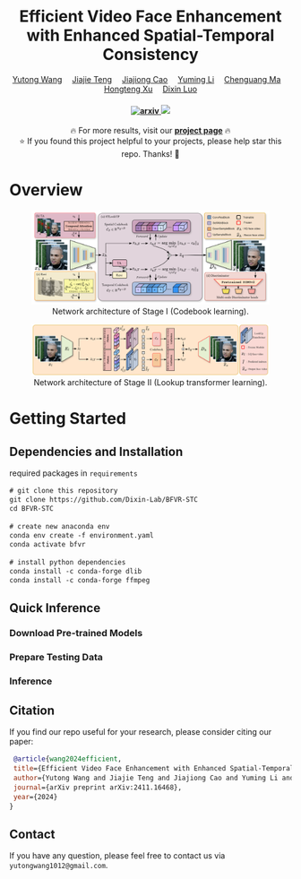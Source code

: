 <div align="center">

<h1>Efficient Video Face Enhancement with Enhanced Spatial-Temporal Consistency</h1>
<div>
    <a href='https://yutongwang1012.github.io/' target='_blank'>Yutong Wang</a>&emsp;
    <a href='https://openreview.net/profile?id=~Jiajie_Teng1' target='_blank'>Jiajie Teng</a>&emsp;
    <a href='https://openreview.net/profile?id=~Jiajiong_Cao1' target='_blank'>Jiajiong Cao</a>&emsp;
    <a href='https://openreview.net/profile?id=~Yuming_Li5' target='_blank'>Yuming Li</a>&emsp;
    <a href='https://openreview.net/profile?id=~Chenguang_Ma3' target='_blank'>Chenguang Ma</a>&emsp;
    <a href='https://hongtengxu.github.io/' target='_blank'>Hongteng Xu</a>&emsp;
    <a href='https://dixinluo.github.io/' target='_blank'>Dixin Luo</a>
</div>

<div>
    <h4 align="center">
        <a href="https://arxiv.org/abs/2411.16468" target='_blank'>
        <img src='https://img.shields.io/badge/arXiv-2411.16468-red?style=flat&logo=arXiv&logoColor=red' alt='arxiv'>
        </a>
        <a href="https://hhhh1138.github.io/project-page-BFVR-STC/" target='_blank'>
        <img src="https://img.shields.io/badge/🐳Webpage-Project-blue">
        </a>
        </a>
    </h4>
</div>

<p align="center">
  🔥 For more results, visit our <a href="https://hhhh1138.github.io/project-page-BFVR-STC/"><strong>project page</strong></a> 🔥
  <br>
  ⭐ If you found this project helpful to your projects, please help star this repo. Thanks! 🤗
</p>

</div>

# Overview
<p align="center">
<figure>
    <img src="assets/figures/stage1.png" width="800px"/>
    <figcaption style="display: grid; place-items: center;">Network architecture of Stage I (Codebook learning).</figcaption>
</figure>
<figure>
    <img src="assets/figures/stage2.png" width="800px"/>
    <figcaption style="display: grid; place-items: center;">Network architecture of Stage II (Lookup transformer learning).</figcaption>
</figure>
</p>

# Getting Started

## Dependencies and Installation
required packages in `requirements`
```
# git clone this repository
git clone https://github.com/Dixin-Lab/BFVR-STC
cd BFVR-STC

# create new anaconda env
conda env create -f environment.yaml
conda activate bfvr

# install python dependencies
conda install -c conda-forge dlib
conda install -c conda-forge ffmpeg
```

## Quick Inference

### Download Pre-trained Models

### Prepare Testing Data

### Inference

## Citation

   If you find our repo useful for your research, please consider citing our paper:

   ```bibtex
    @article{wang2024efficient,
    title={Efficient Video Face Enhancement with Enhanced Spatial-Temporal Consistency},
    author={Yutong Wang and Jiajie Teng and Jiajiong Cao and Yuming Li and Chenguang Ma and Hongteng Xu and Dixin Luo},
    journal={arXiv preprint arXiv:2411.16468},
    year={2024}
}
   ```
## Contact

If you have any question, please feel free to contact us via `yutongwang1012@gmail.com`.


